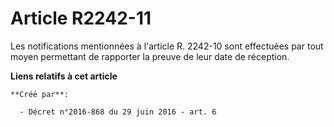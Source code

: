 # Article R2242-11

Les notifications mentionnées à l'article R. 2242-10 sont effectuées par tout moyen permettant de rapporter la preuve de leur
date de réception.

**Liens relatifs à cet article**

	**Créé par**:

	  - Décret n°2016-868 du 29 juin 2016 - art. 6
